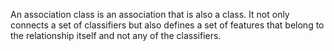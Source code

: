 An association class is an association that is also a class. It not only connects a set of classifiers but also defines a set of features that belong to the relationship itself and not any of the classifiers.